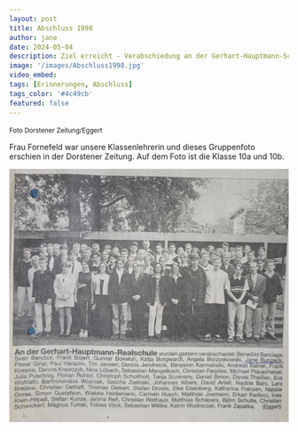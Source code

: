 ```yaml
---
layout: post
title: Abschluss 1998
author: jane
date: 2024-05-04
description: Ziel erreicht - Verabschiedung an der Gerhart-Hauptmann-Schule
image: '/images/Abschluss1998.jpg'
video_embed: 
tags: [Erinnerungen, Abschluss]
tags_color: '#4c49cb'
featured: false
---
```

<small> Foto Dorstener Zeitung/Eggert</small>

Frau Fornefeld war unsere Klassenlehrerin und dieses Gruppenfoto erschien in der Dorstener Zeitung. Auf dem Foto ist die Klasse 10a und 10b.

<img src="/images/abschluss1998artikel.jpg" loading="lazy" alt="Artikel">